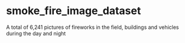 # smoke_fire_image_dataset
A total of 6,241 pictures of fireworks in the field, buildings and vehicles during the day and night
